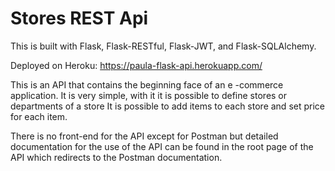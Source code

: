 # Stores REST Api

This is built with Flask, Flask-RESTful, Flask-JWT, and Flask-SQLAlchemy.

Deployed on Heroku: https://paula-flask-api.herokuapp.com/

This is an API that contains the beginning face of an e -commerce application.
It is very simple, with it it is possible to define stores or departments of a store 
It is possible to add items to each store and set price for each item.

There is no front-end for the API except for Postman but detailed documentation for the 
use of the API can be found in the root page of the API which redirects to the Postman documentation.

